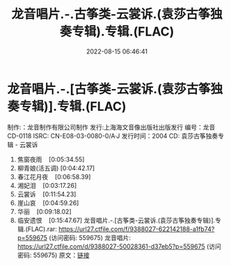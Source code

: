 ﻿---
title: 龙音唱片.-.古筝类-云裳诉.(袁莎古筝独奏专辑).专辑.(FLAC)
date: 2022-08-15 06:46:41
categories: 古典音乐、新世纪、纯音雅乐
tags: 纯音雅乐
---
# 龙音唱片.-.[古筝类-云裳诉.(袁莎古筝独奏专辑)].专辑.(FLAC)

制作:：龙音制作有限公司制作
发行:上海海文音像出版社出版发行
编号：龙音 CD-0118
ISRC: CN-E08-03-0080-0/A·J
发行时间：2004
CD: 袁莎古筝独奏专辑 - 云裳诉
01. 焦窗夜雨    [0:05:34.55]
02. 柳青娘(活五调)
[0:04:42.17]
03. 春江花月夜    [0:06:58.39]
04. 湘妃泪    [0:03:17.26]
05. 云裳诉    [0:11:54.23]
06. 崖山哀    [0:04:59.26]
07. 华丽    [0:09:18.02]
08. 临安遗恨    [0:15:47.67]
龙音唱片.-.[古筝类-云裳诉.(袁莎古筝独奏专辑)].专辑.(FLAC).rar: https://url27.ctfile.com/f/9388027-622142188-a1fb74?p=559675
(访问密码: 559675)
龙音唱片: https://url27.ctfile.com/d/9388027-50028361-d37eb5?p=559675
(访问密码: 559675)
原文：[链接](https://blog.sina.com.cn/s/blog_1647c7e7601030yve.html)